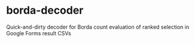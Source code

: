 # borda-decoder
Quick-and-dirty decoder for Borda count evaluation of ranked selection in Google Forms result CSVs
